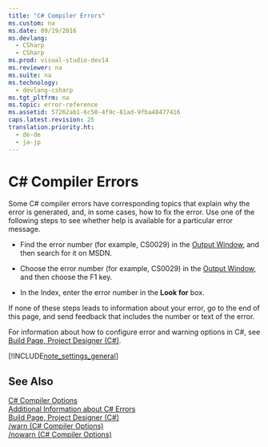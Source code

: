 ```yaml
---
title: "C# Compiler Errors"
ms.custom: na
ms.date: 09/19/2016
ms.devlang: 
  - CSharp
  - CSharp
ms.prod: visual-studio-dev14
ms.reviewer: na
ms.suite: na
ms.technology: 
  - devlang-csharp
ms.tgt_pltfrm: na
ms.topic: error-reference
ms.assetid: 57262ab1-6c50-4f9c-81ad-9fba48477416
caps.latest.revision: 25
translation.priority.ht: 
  - de-de
  - ja-jp
---
```

# C# Compiler Errors
Some C# compiler errors have corresponding topics that explain why the error is generated, and, in some cases, how to fix the error. Use one of the following steps to see whether help is available for a particular error message.  
  
-   Find the error number (for example, CS0029) in the [Output Window](../Topic/Output%20Window.md), and then search for it on MSDN.  
  
-   Choose the error number (for example, CS0029) in the [Output Window](../Topic/Output%20Window.md), and then choose the F1 key.  
  
-   In the Index, enter the error number in the **Look for** box.  
  
 If none of these steps leads to information about your error, go to the end of this page, and send feedback that includes the number or text of the error.  
  
 For information about how to configure error and warning options in C#, see [Build Page, Project Designer (C#)](../Topic/Build%20Page,%20Project%20Designer%20\(C%23\).md).  
  
 [!INCLUDE[note_settings_general](../vs140/includes/note_settings_general_md.md)]  
  
## See Also  
 [C# Compiler Options](../vs140/C#-Compiler-Options.md)   
 [Additional Information about C# Errors](../vs140/Sorry--we-don-t-have-specifics-on-this-C#-error.md)   
 [Build Page, Project Designer (C#)](../Topic/Build%20Page,%20Project%20Designer%20\(C%23\).md)   
 [/warn (C# Compiler Options)](../vs140/-warn--C#-Compiler-Options-.md)   
 [/nowarn (C# Compiler Options)](../vs140/-nowarn--C#-Compiler-Options-.md)